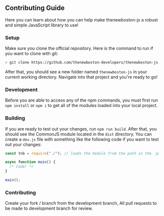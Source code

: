 ## Contributing Guide

Here you can learn about how you can help make thenewboston-js a robust and simple JavaScript library to use!

### Setup

Make sure you clone the official repository. Here is the command to run if you want to clone with git:

```sh
> git clone https://github.com/thenewboston-developers/thenewboston-js.git
```

After that, you should see a new folder named `thenewboston-js` in your current working directory. Navigate into that project and you're ready to go!

### Development

Before you are able to access any of the npm commands, you must first run `npm install` or `npm i` to get all of the modules loaded into your local project.

### Building

If you are ready to test out your changes, run `npm run build`. After that, you should see the CommonJS module located in the `dist` directory. You can create a `dev.js` file with something like the following code if you want to test out your changes:

```js
const tnb = require("./"); // loads the module from the path in the `package.json`

async function main() {
  /* Code! */
}

main();
```

### Contributing

Create your fork / branch from the development branch, All pull requests to be made to development branch for review.
